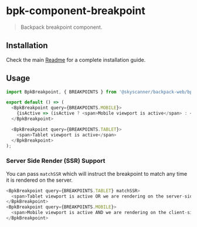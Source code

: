 # bpk-component-breakpoint

> Backpack breakpoint component.

## Installation

Check the main [Readme](https://github.com/skyscanner/backpack#usage) for a complete installation guide.

## Usage

```js
import BpkBreakpoint, { BREAKPOINTS } from '@skyscanner/backpack-web/bpk-component-breakpoint';

export default () => (
  <BpkBreakpoint query={BREAKPOINTS.MOBILE}>
    {isActive => (isActive ? <span>Mobile viewport is active</span> : <span>Mobile viewport is inactive</span>)}
  </BpkBreakpoint>

  <BpkBreakpoint query={BREAKPOINTS.TABLET}>
    <span>Tablet viewport is active</span>
  </BpkBreakpoint>
);
```

### Server Side Render (SSR) Support

You can pass `matchSSR` which will instruct the breakpoint to match any time it is rendered on the server.

```js
<BpkBreakpoint query={BREAKPOINTS.TABLET} matchSSR>
  <span>Tablet viewport is active OR we are rendering on the server-side</span>
</BpkBreakpoint>
<BpkBreakpoint query={BREAKPOINTS.MOBILE}>
  <span>Mobile viewport is active AND we are rendering on the client-side</span>
</BpkBreakpoint>
```
